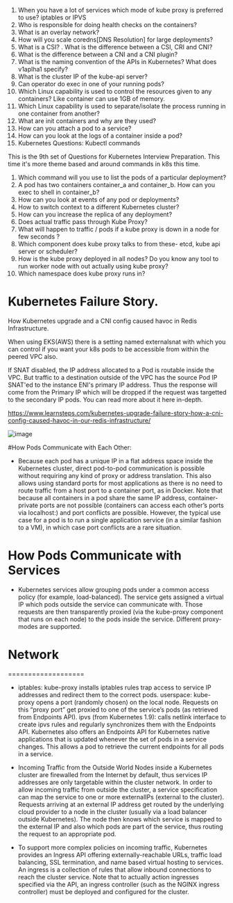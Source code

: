 1. When you have a lot of services which mode of kube proxy is preferred to use? iptables or IPVS
2. Who is responsible for doing health checks on the containers?
3. What is an overlay network?
4. How will you scale coredns[DNS Resolution] for large deployments?
5. What is a CSI?
. What is the difference between a CSI, CRI and CNI?
2. What is the difference between a CNI and a CNI plugin?
3. What is the naming convention of the APIs in Kubernetes? What does v1aplha1 specify?
4. What is the cluster IP of the kube-api server?
5. Can operator do exec in one of your running pods?
6.  Which Linux capability is used to control the resources given to any containers? Like container can use 1GB of memory.
2. Which Linux capability is used to separate/isolate the process running in one container from another?
3. What are init containers and why are they used?
4. How can you attach a pod to a service?
5. How can you look at the logs of a container inside a pod?
6. Kubernetes Questions: Kubectl commands

This is the 9th set of Questions for Kubernetes Interview Preparation. This time it's more theme based and around commands in k8s this time.

1. Which command will you use to list the pods of a particular deployment?
2. A pod has two containers container_a and container_b. How can you exec to shell in container_b?
3. How can you look at events of any pod or deployments?
4. How to switch context to a different Kubernetes cluster?
5. How can you increase the replica of any deployment?
6. Does actual traffic pass through Kube Proxy?
2. What will happen to traffic / pods if a kube proxy is down in a node for few seconds ?
3. Which component does kube proxy talks to from these- etcd, kube api server or scheduler?
4. How is the kube proxy deployed in all nodes? Do you know any tool to run worker node with out actually using kube proxy?
5. Which namespace does kube proxy runs in?



# Kubernetes Failure Story.

How Kubernetes upgrade and a CNI config caused havoc in Redis Infrastructure.

When using EKS(AWS) there is a setting named externalsnat with which you can control if you want your k8s pods to be accessible from within the peered VPC also.

If SNAT disabled, the IP address allocated to a Pod is routable inside the VPC. But traffic to a destination outside of the VPC has the source Pod IP SNAT'ed to the instance ENI's primary IP address. Thus the response will come from the Primary IP which will be dropped if the request was targetted to the secondary IP pods. You can read more about it here in-depth.

https://www.learnsteps.com/kubernetes-upgrade-failure-story-how-a-cni-config-caused-havoc-in-our-redis-infrastructure/ 

![image](https://github.com/himanshugiripunje/Theory-notes/assets/99471014/e67a6d5c-4045-433f-8912-762606b48c35)


#How Pods Communicate with Each Other:

- Because each pod has a unique IP in a flat address space inside the Kubernetes cluster, direct pod-to-pod communication is possible without requiring any kind of proxy or address translation. This also allows using standard ports for most applications as there is no need to route traffic from a host port to a container port, as in Docker. Note that because all containers in a pod share the same IP address, container-private ports are not possible (containers can access each other’s ports via localhost:<port>) and port conflicts are possible. However, the typical use case for a pod is to run a single application service (in a similar fashion to a VM), in which case port conflicts are a rare situation.

# How Pods Communicate with Services
- Kubernetes services allow grouping pods under a common access policy (for example, load-balanced). The service gets assigned a virtual IP which pods outside the service can communicate with. Those requests are then transparently proxied (via the kube-proxy component that runs on each node) to the pods inside the service. Different proxy-modes are supported.

# Network
===================
- iptables: kube-proxy installs iptables rules trap access to service IP addresses and redirect them to the correct pods.
userspace: kube-proxy opens a port (randomly chosen) on the local node. Requests on this “proxy port” get proxied to one of the service’s pods (as retrieved from Endpoints API).
ipvs (from Kubernetes 1.9): calls netlink interface to create ipvs rules and regularly synchronizes them with the Endpoints API.
Kubernetes also offers an Endpoints API for Kubernetes native applications that is updated whenever the set of pods in a service changes. This allows a pod to retrieve the current endpoints for all pods in a service.

- Incoming Traffic from the Outside World
Nodes inside a Kubernetes cluster are firewalled from the Internet by default, thus services IP addresses are only targetable within the cluster network. In order to allow incoming traffic from outside the cluster, a service specification can map the service to one or more externalIPs (external to the cluster). Requests arriving at an external IP address get routed by the underlying cloud provider to a node in the cluster (usually via a load balancer outside Kubernetes). The node then knows which service is mapped to the external IP and also which pods are part of the service, thus routing the request to an appropriate pod.

- To support more complex policies on incoming traffic, Kubernetes provides an Ingress API offering externally-reachable URLs, traffic load balancing, SSL termination, and name based virtual hosting to services. An ingress is a collection of rules that allow inbound connections to reach the cluster service. Note that to actually action ingresses specified via the API, an ingress controller (such as the NGINX ingress controller) must be deployed and configured for the cluster.
